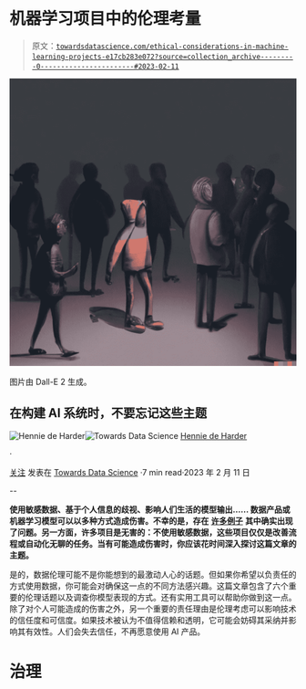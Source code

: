 # 机器学习项目中的**伦理考量**

> 原文：[`towardsdatascience.com/ethical-considerations-in-machine-learning-projects-e17cb283e072?source=collection_archive---------0-----------------------#2023-02-11`](https://towardsdatascience.com/ethical-considerations-in-machine-learning-projects-e17cb283e072?source=collection_archive---------0-----------------------#2023-02-11)

![](img/22f131eeee213e6dddb5a6519e111693.png)

图片由 Dall-E 2 生成。

## 在构建 AI 系统时，不要忘记这些主题

[](https://hennie-de-harder.medium.com/?source=post_page-----e17cb283e072--------------------------------)![Hennie de Harder](https://hennie-de-harder.medium.com/?source=post_page-----e17cb283e072--------------------------------)[](https://towardsdatascience.com/?source=post_page-----e17cb283e072--------------------------------)![Towards Data Science](https://towardsdatascience.com/?source=post_page-----e17cb283e072--------------------------------) [Hennie de Harder](https://hennie-de-harder.medium.com/?source=post_page-----e17cb283e072--------------------------------)

·

[关注](https://medium.com/m/signin?actionUrl=https%3A%2F%2Fmedium.com%2F_%2Fsubscribe%2Fuser%2Ffb96be98b7b9&operation=register&redirect=https%3A%2F%2Ftowardsdatascience.com%2Fethical-considerations-in-machine-learning-projects-e17cb283e072&user=Hennie+de+Harder&userId=fb96be98b7b9&source=post_page-fb96be98b7b9----e17cb283e072---------------------post_header-----------) 发表在 [Towards Data Science](https://towardsdatascience.com/?source=post_page-----e17cb283e072--------------------------------) ·7 min read·2023 年 2 月 11 日[](https://medium.com/m/signin?actionUrl=https%3A%2F%2Fmedium.com%2F_%2Fvote%2Ftowards-data-science%2Fe17cb283e072&operation=register&redirect=https%3A%2F%2Ftowardsdatascience.com%2Fethical-considerations-in-machine-learning-projects-e17cb283e072&user=Hennie+de+Harder&userId=fb96be98b7b9&source=-----e17cb283e072---------------------clap_footer-----------)

--

[](https://medium.com/m/signin?actionUrl=https%3A%2F%2Fmedium.com%2F_%2Fbookmark%2Fp%2Fe17cb283e072&operation=register&redirect=https%3A%2F%2Ftowardsdatascience.com%2Fethical-considerations-in-machine-learning-projects-e17cb283e072&source=-----e17cb283e072---------------------bookmark_footer-----------)

**使用敏感数据、基于个人信息的歧视、影响人们生活的模型输出…… 数据产品或机器学习模型可以以多种方式造成伤害。不幸的是，存在** [**许多例子**](https://www.amazon.com/Weapons-Math-Destruction-Increases-Inequality/dp/0553418815) **其中确实出现了问题。另一方面，许多项目是无害的：不使用敏感数据，这些项目仅仅是改善流程或自动化无聊的任务。当有可能造成伤害时，你应该花时间深入探讨这篇文章的主题。**

是的，数据伦理可能不是你能想到的最激动人心的话题。但如果你希望以负责任的方式使用数据，你可能会对确保这一点的不同方法感兴趣。这篇文章包含了六个重要的伦理话题以及调查你模型表现的方式。还有实用工具可以帮助你做到这一点。除了对个人可能造成的伤害之外，另一个重要的责任理由是伦理考虑可以影响技术的信任度和可信度。如果技术被认为不值得信赖和透明，它可能会妨碍其采纳并影响其有效性。人们会失去信任，不再愿意使用 AI 产品。

# 治理

